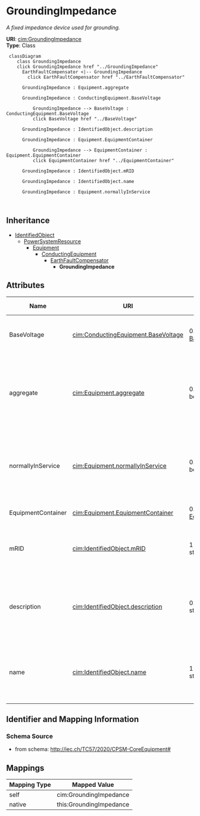 # GroundingImpedance


_A fixed impedance device used for grounding._





**URI**: [cim:GroundingImpedance](http://iec.ch/TC57/CIM100#GroundingImpedance)<br />
**Type**: Class




```mermaid
 classDiagram
    class GroundingImpedance
    click GroundingImpedance href "../GroundingImpedance"
      EarthFaultCompensator <|-- GroundingImpedance
        click EarthFaultCompensator href "../EarthFaultCompensator"
      
      GroundingImpedance : Equipment.aggregate
        
      GroundingImpedance : ConductingEquipment.BaseVoltage
        
          GroundingImpedance --> BaseVoltage : ConductingEquipment.BaseVoltage
          click BaseVoltage href "../BaseVoltage"
        
      GroundingImpedance : IdentifiedObject.description
        
      GroundingImpedance : Equipment.EquipmentContainer
        
          GroundingImpedance --> EquipmentContainer : Equipment.EquipmentContainer
          click EquipmentContainer href "../EquipmentContainer"
        
      GroundingImpedance : IdentifiedObject.mRID
        
      GroundingImpedance : IdentifiedObject.name
        
      GroundingImpedance : Equipment.normallyInService
        
      
```





## Inheritance
* [IdentifiedObject](IdentifiedObject.md)
    * [PowerSystemResource](PowerSystemResource.md)
        * [Equipment](Equipment.md)
            * [ConductingEquipment](ConductingEquipment.md)
                * [EarthFaultCompensator](EarthFaultCompensator.md)
                    * **GroundingImpedance**



## Attributes


| Name | URI | Cardinality and Range | Description | Inheritance |
| ---  | --- | --- | --- | --- |
| BaseVoltage | [cim:ConductingEquipment.BaseVoltage](http://iec.ch/TC57/CIM100#ConductingEquipment.BaseVoltage) | 0..1 <br />  [BaseVoltage](BaseVoltage.md)  | Base voltage of this conducting equipment | [ConductingEquipment](ConductingEquipment.md) |
| aggregate | [cim:Equipment.aggregate](http://iec.ch/TC57/CIM100#Equipment.aggregate) | 0..1 <br />  boolean  | The aggregate flag provides an alternative way of representing an aggregated ... | [Equipment](Equipment.md) |
| normallyInService | [cim:Equipment.normallyInService](http://iec.ch/TC57/CIM100#Equipment.normallyInService) | 0..1 <br />  boolean  | Specifies the availability of the equipment under normal operating conditions | [Equipment](Equipment.md) |
| EquipmentContainer | [cim:Equipment.EquipmentContainer](http://iec.ch/TC57/CIM100#Equipment.EquipmentContainer) | 0..1 <br />  [EquipmentContainer](EquipmentContainer.md)  | Container of this equipment | [Equipment](Equipment.md) |
| mRID | [cim:IdentifiedObject.mRID](http://iec.ch/TC57/CIM100#IdentifiedObject.mRID) | 1 <br />  string  | Master resource identifier issued by a model authority | [IdentifiedObject](IdentifiedObject.md) |
| description | [cim:IdentifiedObject.description](http://iec.ch/TC57/CIM100#IdentifiedObject.description) | 0..1 <br />  string  | The description is a free human readable text describing or naming the object | [IdentifiedObject](IdentifiedObject.md) |
| name | [cim:IdentifiedObject.name](http://iec.ch/TC57/CIM100#IdentifiedObject.name) | 1 <br />  string  | The name is any free human readable and possibly non unique text naming the o... | [IdentifiedObject](IdentifiedObject.md) |









## Identifier and Mapping Information







### Schema Source


* from schema: http://iec.ch/TC57/2020/CPSM-CoreEquipment#





## Mappings

| Mapping Type | Mapped Value |
| ---  | ---  |
| self | cim:GroundingImpedance |
| native | this:GroundingImpedance |




